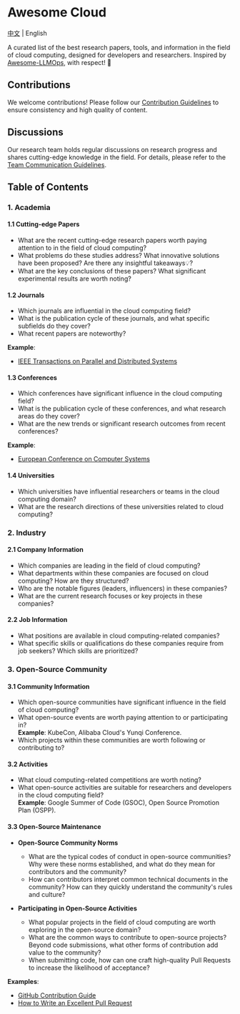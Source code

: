 # Awesome Cloud

[中文](README.md) | English

A curated list of the best research papers, tools, and information in the field of cloud computing, designed for developers and researchers. Inspired by [Awesome-LLMOps](https://github.com/tensorchord/Awesome-LLMOps), with respect! 🫡

## Contributions

We welcome contributions! Please follow our [Contribution Guidelines](contributing.md) to ensure consistency and high quality of content.

## Discussions

Our research team holds regular discussions on research progress and shares cutting-edge knowledge in the field. For details, please refer to the [Team Communication Guidelines](communication.md).

## Table of Contents

### 1. Academia

#### 1.1 Cutting-edge Papers
* What are the recent cutting-edge research papers worth paying attention to in the field of cloud computing?
* What problems do these studies address? What innovative solutions have been proposed? Are there any insightful takeaways💡?
* What are the key conclusions of these papers? What significant experimental results are worth noting?

#### 1.2 Journals
* Which journals are influential in the cloud computing field?
* What is the publication cycle of these journals, and what specific subfields do they cover?
* What recent papers are noteworthy?

**Example**:
- [IEEE Transactions on Parallel and Distributed Systems](https://www.computer.org/csdl/journal/td)

#### 1.3 Conferences
* Which conferences have significant influence in the cloud computing field?
* What is the publication cycle of these conferences, and what research areas do they cover?
* What are the new trends or significant research outcomes from recent conferences?

**Example**:
- [European Conference on Computer Systems](https://2025.eurosys.org/)

#### 1.4 Universities
* Which universities have influential researchers or teams in the cloud computing domain?
* What are the research directions of these universities related to cloud computing?

### 2. Industry

#### 2.1 Company Information
* Which companies are leading in the field of cloud computing?
* What departments within these companies are focused on cloud computing? How are they structured?
* Who are the notable figures (leaders, influencers) in these companies?
* What are the current research focuses or key projects in these companies?

#### 2.2 Job Information
* What positions are available in cloud computing-related companies?
* What specific skills or qualifications do these companies require from job seekers? Which skills are prioritized?

### 3. Open-Source Community

#### 3.1 Community Information
* Which open-source communities have significant influence in the field of cloud computing?
* What open-source events are worth paying attention to or participating in?  
  **Example**: KubeCon, Alibaba Cloud's Yunqi Conference.
* Which projects within these communities are worth following or contributing to?

#### 3.2 Activities
* What cloud computing-related competitions are worth noting?
* What open-source activities are suitable for researchers and developers in the cloud computing field?  
  **Example**: Google Summer of Code (GSOC), Open Source Promotion Plan (OSPP).

#### 3.3 Open-Source Maintenance  

* **Open-Source Community Norms**  
  * What are the typical codes of conduct in open-source communities? Why were these norms established, and what do they mean for contributors and the community?  
  * How can contributors interpret common technical documents in the community? How can they quickly understand the community's rules and culture?  

* **Participating in Open-Source Activities**  
  * What popular projects in the field of cloud computing are worth exploring in the open-source domain?  
  * What are the common ways to contribute to open-source projects? Beyond code submissions, what other forms of contribution add value to the community?  
  * When submitting code, how can one craft high-quality Pull Requests to increase the likelihood of acceptance?  

**Examples**:  
- [GitHub Contribution Guide](https://docs.github.com/en/get-started/quickstart/contributing-to-projects)  
- [How to Write an Excellent Pull Request](https://github.com/kubernetes/community/blob/master/contributors/guide/pull-requests.md)  
